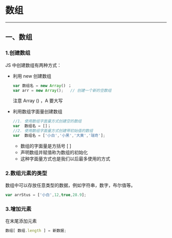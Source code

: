 # 数组

---

## 一、数组

### 1.创建数组

JS 中创建数组有两种方式：

- 利用 new 创建数组
  
  ```js
  var 数组名 = new Array() ；
  var arr = new Array();   // 创建一个新的空数组
  ```
  
  注意 Array () ，A 要大写

- 利用数组字面量创建数组
  
  ```js
  //1. 使用数组字面量方式创建空的数组
  var  数组名 = []；
  //2. 使用数组字面量方式创建带初始值的数组
  var  数组名 = ['小白','小黑','大黄','瑞奇'];
  ```
  
  - 数组的字面量是方括号 [ ]
  - 声明数组并赋值称为数组的初始化
  - 这种字面量方式也是我们以后最多使用的方式

### 2.数组元素的类型

数组中可以存放任意类型的数据，例如字符串，数字，布尔值等。

```js
var arrStus = ['小白',12,true,28.9];
```

### 3.增加元素

在末尾添加元素

```js
数组[ 数组.length ] = 新数据;
```

